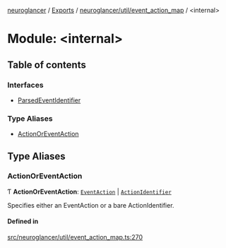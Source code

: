 [neuroglancer](../README.md) / [Exports](../modules.md) / [neuroglancer/util/event\_action\_map](neuroglancer_util_event_action_map.md) / <internal\>

# Module: <internal\>

## Table of contents

### Interfaces

- [ParsedEventIdentifier](../interfaces/neuroglancer_util_event_action_map._internal_.ParsedEventIdentifier.md)

### Type Aliases

- [ActionOrEventAction](neuroglancer_util_event_action_map._internal_.md#actionoreventaction)

## Type Aliases

### ActionOrEventAction

Ƭ **ActionOrEventAction**: [`EventAction`](../interfaces/neuroglancer_util_event_action_map.EventAction.md) \| [`ActionIdentifier`](neuroglancer_util_event_action_map.md#actionidentifier)

Specifies either an EventAction or a bare ActionIdentifier.

#### Defined in

[src/neuroglancer/util/event_action_map.ts:270](https://github.com/ActiveBrainAtlas2/neuroglancer/blob/91617476/src/neuroglancer/util/event_action_map.ts#L270)
